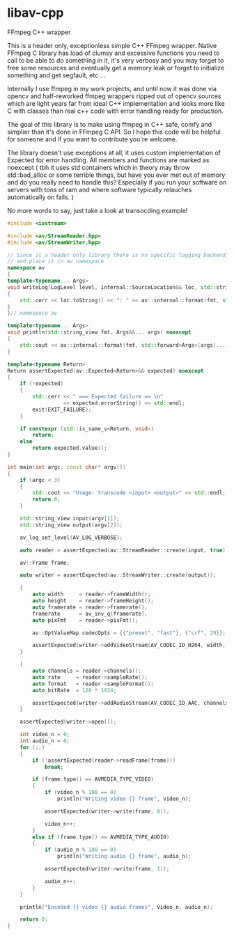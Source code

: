 # libav-cpp
FFmpeg C++ wrapper

This is a header only, exceptionless simple C++ FFmpeg wrapper.
Native FFmpeg C library has load of clumsy and excessive functions you need to call to be able to do something in it, 
it's very verbosy and you may forget to free some resources and eventually get a memory leak or forget to initialize something and get segfault, etc ...

Internally I use ffmpeg in my work projects, and until now it was done via opencv and half-reworked ffmpeg wrappers ripped out of opencv sources which are light years far from ideal C++ implementation and looks more like C with classes than real c++ code with error handling ready for production.

The goal of this library is to make using ffmpeg in C++ safe, comfy and simplier than it's done in FFmpeg C API.
So I hope this code will be helpful for someone and if you want to contribute you're welcome.

The library doesn't use exceptions at all, it uses custom implementation of Expected<T> for error handling. 
All members and functions are marked as noexcept ( tbh it uses std containers which in theory may throw std::bad_alloc or some terrible things, but have you ever met out of memory and do you really need to handle this? Especially if you run your software on servers with tons of ram and where software typically relauches automatically on fails. )

No more words to say, just take a look at transocding example!

```C++
#include <iostream>

#include <av/StreamReader.hpp>
#include <av/StreamWriter.hpp>

// Since it a header only library there is no specific logging backend, so we must implement our own writeLog function
// and place it in av namespace
namespace av
{
template<typename... Args>
void writeLog(LogLevel level, internal::SourceLocation&& loc, std::string_view fmt, Args&&... args) noexcept
{
	std::cerr << loc.toString() << ": " << av::internal::format(fmt, std::forward<Args>(args)...) << std::endl;
}
}// namespace av

template<typename... Args>
void println(std::string_view fmt, Args&&... args) noexcept
{
	std::cout << av::internal::format(fmt, std::forward<Args>(args)...) << std::endl;
}

template<typename Return>
Return assertExpected(av::Expected<Return>&& expected) noexcept
{
	if (!expected)
	{
		std::cerr << " === Expected failure == \n"
		          << expected.errorString() << std::endl;
		exit(EXIT_FAILURE);
	}

	if constexpr (std::is_same_v<Return, void>)
		return;
	else
		return expected.value();
}

int main(int argc, const char* argv[])
{
	if (argc < 3)
	{
		std::cout << "Usage: transcode <input> <output>" << std::endl;
		return 0;
	}

	std::string_view input(argv[1]);
	std::string_view output(argv[2]);

	av_log_set_level(AV_LOG_VERBOSE);

	auto reader = assertExpected(av::StreamReader::create(input, true));

	av::Frame frame;

	auto writer = assertExpected(av::StreamWriter::create(output));

	{
		auto width     = reader->frameWidth();
		auto height    = reader->frameHeight();
		auto framerate = reader->framerate();
		framerate      = av_inv_q(framerate);
		auto pixFmt    = reader->pixFmt();

		av::OptValueMap codecOpts = {{"preset", "fast"}, {"crf", 29}};

		assertExpected(writer->addVideoStream(AV_CODEC_ID_H264, width, height, pixFmt, framerate, std::move(codecOpts)));
	}

	{
		auto channels = reader->channels();
		auto rate     = reader->sampleRate();
		auto format   = reader->sampleFormat();
		auto bitRate  = 128 * 1024;

		assertExpected(writer->addAudioStream(AV_CODEC_ID_AAC, channels, format, rate, channels, rate, bitRate));
	}

	assertExpected(writer->open());

	int video_n = 0;
	int audio_n = 0;
	for (;;)
	{
		if (!assertExpected(reader->readFrame(frame)))
			break;

		if (frame.type() == AVMEDIA_TYPE_VIDEO)
		{
			if (video_n % 100 == 0)
				println("Writing video {} frame", video_n);

			assertExpected(writer->write(frame, 0));

			video_n++;
		}
		else if (frame.type() == AVMEDIA_TYPE_AUDIO)
		{
			if (audio_n % 100 == 0)
				println("Writing audio {} frame", audio_n);

			assertExpected(writer->write(frame, 1));

			audio_n++;
		}
	}

	println("Encoded {} video {} audio frames", video_n, audio_n);

	return 0;
}
```
